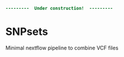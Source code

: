 ```diff
---------  Under construction!  ---------
```

# SNPsets
Minimal nextflow pipeline to combine VCF files

